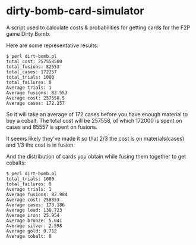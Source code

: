 # dirty-bomb-card-simulator
A script used to calculate costs &amp; probabilities for getting cards for the F2P game Dirty Bomb.

Here are some representative results:
```
$ perl dirt-bomb.pl
total_cost: 257558500
total_fusions: 82553
total_cases: 172257
total_trials: 1000
total_failures: 0
Average trials: 1
Average fusions: 82.553
Average cost: 257558.5
Average cases: 172.257
```

So it will take an average of 172 cases before you have enough material to buy a cobalt. The total cost will be 257558, of which 172000 is spent on cases and 85557 is spent on fusions.

It seems likely they've made it so that 2/3 the cost is on materials(cases) and 1/3 the cost is in fusion.

And the distribution of cards you obtain while fusing them together to get cobalts:
```
$ perl dirt-bomb.pl
total_trials: 1000
total_failures: 0
Average trials: 1
Average fusions: 82.984
Average cost: 258853
Average cases: 173.186
Average lead: 138.723
Average iron: 25.954
Average bronze: 5.041
Average silver: 2.598
Average gold: 0.712
Average cobalt: 0
```
